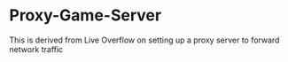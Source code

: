 # Proxy-Game-Server
This is derived from Live Overflow on setting up a proxy server to forward network traffic
